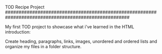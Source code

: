 TOD Recipe Project
######################################################################################################

My first TOD project to showcase what i've learned in the HTML introduction: 

Create heading, paragraphs, links, images, unordered and ordered lists and organize my files in a folder structure.

